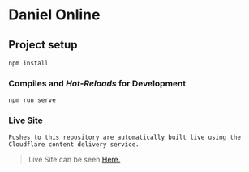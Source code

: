 # Daniel Online

## Project setup
```
npm install
```

### Compiles and *Hot-Reloads* for Development
```
npm run serve
```

### Live Site
```
Pushes to this repository are automatically built live using the Cloudflare content delivery service.
```
>  Live Site can be seen [Here.](https://danielonline.pages.dev/)


